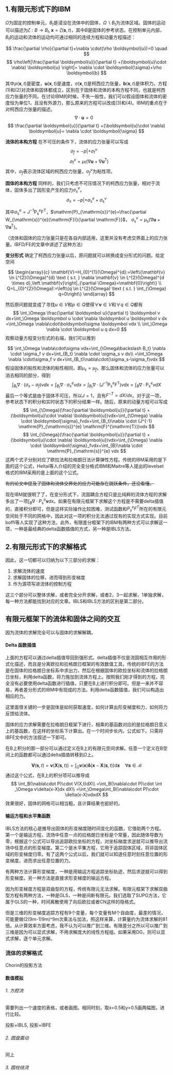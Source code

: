 ## 1.有限元形式下的IBM

$\Omega$为固定的控制单元，$B_t$是浸没在流体中的固体，$\Omega \backslash B_{t}$为流体区域。固体的运动可以描述为$\zeta: B \rightarrow B_{t}, \boldsymbol{x}=\zeta(\boldsymbol{s}, t)$，其中$B$是固体的参考状态。在控制单元内部，$B_t$的运动和流体的运动均可通过相同的连续方程和动量方程描述：

$$
\frac{\partial \rho}{\partial t}+\nabla \cdot(\rho \boldsymbol{u})=0 \quad
$$
$$
\rho\left[\frac{\partial \boldsymbol{u}}{\partial t}
+(\boldsymbol{u}\cdot \nabla) \boldsymbol{u} \right]= \nabla \cdot \boldsymbol{\sigma}+\rho \boldsymbol{b}
$$

其中$\rho(\boldsymbol{x}, t)$是密度，$\boldsymbol{u}(\boldsymbol{x}, t)$是速度，$\sigma(\boldsymbol{x}, t)$是柯西应力张量，$\boldsymbol{b}(\boldsymbol{x}, t)$是体积力。方程(1)和(2)对流体和固体都成立，区别在于固体和流体的本构方程不同，也就是柯西应力张量的不同。在讨论IBM的时候，不失一般性，我们可以假设固体和流体的密度恒为单位1，且没有外源力，那么原来的方程可以改成(3)和(4)。IBM的重点在于对柯西应力张量的描述。
$$
\nabla \cdot \boldsymbol{u}=0 \quad
$$
$$
\frac{\partial \boldsymbol{u}}{\partial t}
+(\boldsymbol{u}\cdot \nabla) \boldsymbol{u}= \nabla \cdot \boldsymbol{\sigma}
$$

**流体的本构方程** 在不可压的条件下，流体的应力张量可以写成
$$
\sigma_f=-p |+\sigma_{\mathrm{f}}^{v} \quad
$$
$$
\quad \sigma_{\mathrm{f}}^{v}=\mu_{\mathrm{f}}\left(\nabla \boldsymbol{u}+\nabla \boldsymbol{u}^{\mathrm{T}}\right)
$$
其中，$\sigma_f$表示流体区域的柯西应力张量，$\sigma^v_f$为粘性项。

**固体的本构方程** 同样的，我们只考虑不可压情况下的柯西应力张量，相对于流体，固体多出了因形变产生的应力$\sigma_s^e$。
$$
\sigma_s=-p |+\sigma_{\mathrm{s}}^{e}+\sigma_{\mathrm{s}}^{v}
$$

其中$\sigma_{\mathrm{s}}^{e}=J^{-1} \mathrm{P}_{\mathrm{s}}^{e} \mathrm{F}^{\mathrm{T}}$，$\mathrm{P}_{\mathrm{s}}^{e}=\frac{\partial W_{\mathrm{s}}^{e}(\mathrm{F})}{\partial \mathrm{F}}$， $\sigma_{\mathrm{s}}^{v}=\mu_{\mathrm{s}}\left(\nabla \boldsymbol{u}+\nabla \boldsymbol{u}^{\mathrm{T}}\right)$。

（流体和固体的应力张量只是在各自内部适用，这里并没有考虑交界面上的应力张量。IBFD/FE的文章中讲述了这种方法）

**变分形式** 确定了柯西应力张量以后，原问题就可以转换成变分形式的问题。给定空间

$$
\begin{array}{c}
\mathbf{V}=H_{0}^{1}(\Omega)^{d}:=\left\{\mathbf{v} \in L^{2}(\Omega)^{d} \text { s.t. } \nabla \mathbf{v} \in L^{2}(\Omega)^{d \times d},\left.\mathbf{v}\right|_{\partial \Omega}=\mathbf{0}\right\} \\
Q=L_{0}^{2}(\Omega):=\left\{q \in L^{2}(\Omega) \text { s.t. } \int_{\Omega} q=0\right\}
\end{array}
$$

然后原问题就变成了寻找$u\in V$和$p\in Q$使得$\forall \boldsymbol v\in V$和$\forall q \in Q$都有
$$
\int_\Omega \frac{\partial \boldsymbol u}{\partial t} \boldsymbol v dx+\int_\Omega \boldsymbol u \cdot \nabla \boldsymbol u \boldsymbol v dx
=\int_\Omega \nabla\cdot\boldsymbol\sigma \boldsymbol vdx \\
\int_\Omega \nabla \cdot \boldsymbol u q dx=0
$$
观察动量方程变分形式的右端，我们可以推到

$$
\int_\Omega \nabla\cdot\sigma vdx=\int_{\Omega\backslash B_t} \nabla \cdot \sigma_f v dx+\int_{B_t} \nabla \cdot \sigma_s v dx\\
=\int_\Omega \nabla \cdot\sigma_f v dx+\int_{B_t}\nabla\cdot(\sigma_s-\sigma_f)vdx
$$
假设固体的粘性和流体的粘性相同，即$\mu_s=\mu_f$，那么固体和流体的应力张量可以消去相同的部分，得到
$$
\int_{B_t}\nabla\cdot(\sigma_s-\sigma_f)vdx=\int_{B_t}\nabla\cdot\sigma_s^e vdx=\int _{B_t}\nabla \cdot (J^{-1} \mathrm{P}_{\mathrm{s}}^{e} \mathrm{F}^{\mathrm{T}})vdx=\int_B\nabla \cdot\mathrm{P}_{\mathrm{s}}^{e} vdX
$$
最后一个等式是由于固体不可压，所以$J=1$，且有$F^{-T}=dX/dx$。对于这一项，参考状态下的积分和实时状态下的积分结果一样。随后，原来的动量方程可以写成
$$
\int_{\Omega}(\frac{\partial \boldsymbol{u}}{\partial t}
+(\boldsymbol{u}\cdot \nabla) \boldsymbol{u})vdx=\int_{\Omega} \nabla \cdot \boldsymbol{\sigma}_fvdx+\int_{B_t}\nabla \cdot (J^{-1} \mathrm{P}_{\mathrm{s}}^{e} \mathrm{F}^{\mathrm{T}})vdx
$$
$$
\int_{\Omega}(\frac{\partial \boldsymbol{u}}{\partial t}
+(\boldsymbol{u}\cdot \nabla) \boldsymbol{u})vdx=\int_{\Omega} \nabla \cdot \boldsymbol{\sigma}_fvdx+\int_{B}\nabla \cdot \mathrm{P}_{\mathrm{s}}^{e} vdx
$$
这两个式子分别对应了欧拉法和拉格朗日法计算弹性方程。传统的IBM采用的是下面的这个公式，Heltai等人介绍的完全变分格式IBM和Maitre等人提出的levelset格式的IBM采用的是上面的这个公式。

~~有的论文中提及了固体和流体交界处的应力可能存在跳跃条件，还没看懂。~~

现在IBM就很明了了，在变分形式下，流固耦合方程只是比纯粹的流体方程的求解多出了一项$\int_B\nabla \cdot P_s^e\boldsymbol v dx$。如果在有限元框架下求解这个方程是不需要delta插值的，直接积分即可，但是这样实际操作比较困难，测试函数和$P_s^eF^T$所在的有限元空间处于不同的网格中，因此对这一项的积分无法通过现有的实现方式实现。目前boffi等人实现了这种方法，此外，有限差分框架下的IBM有两种方式可以求解这一项，一种是最经典的delta函数插值的方式，另一种是IBLS方法。

## 2.有限元形式下的求解格式

因此，这一切都可以归纳为以下三部分的求解：

1. 求解流体的速度
2. 求解固体的位移，进而得到形变梯度
3. 作为源项写进流体的控制方程

这三个部分可以整体求解，或者完全分开求解，或者2，3一起求解，1单独求解，每一种方法都能找到对应的文章。IBLS和IBLS方法的区别是第二部分。

## 有限元框架下的流体和固体之间的交互

因为流体的求解完全可以与固体的求解解耦。

#### Delta 函数插值

上面的方程可以通过delta插值导回到强形式。delta插值不仅是流固相互作用的形式化描述，而且是分离欧拉和拉格朗日框架的有效数值工具。传统的IBFE的方法是在固体的拉格朗日坐标系中求出力，然后在根据固体的欧拉坐标和流体的拉格朗日坐标，利用delta函数，将力施加到流体方程上。按照我们刚才得到的方程，完全没有必要使用delta函数进行插值，只要在B上进行积分即可。但是一来并不容易，再者差分形式的IBM中有现成的方法。利用delta函数插值，我们可以构造出相应的力。

这里面很关键的一步是固体是如何获取速度，如何计算出形变梯度和力，如何将力反馈给流体。

固体的应力求解需要在拉格朗日框架下进行，相乘的基函数对应的是拉格朗日意义上的基函数，在这样的坐标系下计算出。在一个时间步长内，公式如下。只需将IBFE文中的方法叙述一下即可。

在B上积分的那一部分可以通过定义在B上的有限元空间求解。任意一个定义在B空间上的函数都可以通过delta插值转移到$\Omega$上。

$$
\mathbf{V}(\mathbf{s}, t)=\mathbf{v}(\mathbf{X}(\mathbf{s}, t))=\int_{\Omega} \mathbf{v}(\mathbf{x}) \boldsymbol{\delta}(\mathbf{x}-\mathbf{X}(\mathbf{s}, t)) \mathrm{d} \mathbf{x} \quad \forall \mathbf{s} \in \mathcal{B}
$$
通过这个公式，在B上的积分项可以推导成
$$
\int_B(\nabla\cdot P)\cdot V(X,t)dX\\
=\int_B(\nabla\cdot P)\cdot \int _\Omega v\delta(x-X)dx dX\\
=\int_\Omega\int_B(\nabla\cdot P)\cdot  \delta(x-X)vdxdX
$$
效果很好，固体的网格可以相当粗，且计算结果也挺好的。

#### 输运方程和水平集函数

IBLS方法的核心是推导出固体的形变梯度随时间变化的函数，它借助两个方程。第一个是输运方程，流场中任意一点的拉格朗日坐标是个常量，因此随体导数为零，根据这个公式可以导出追踪欧拉坐标的方程，对坐标梯度求逆就可以推导出流场中任意点的形变梯度。第二个是水平集方程，它用于追踪固体区域，将非固体区域的形变梯度归零。有了这两个公式以后，我们就可以知道任意时刻任意位置的形变梯度，进而求出任意位置的力。

有两种方法计算形变梯度，一种是用输运方程追踪坐标轨迹，然后求逆就可以得到形变梯度。另一种方法是直接求形变梯度的输运方程。

因为形变梯度方程是双曲型的方程，传统有限元无法求解。有限元框架下求解双曲型方程有两种方法，一种是GLS，一种是间断有限元。我们选取了SUPG方法，它属于GLS的一种，时间离散使用了向后欧拉或者CN这样的隐格式。

但是三维的形变梯度追踪方程有9个变量，每个变量有M个自由度，最差的情况，可能要做(2(9m-1)9m)^9m次乘法与加法，照这样来算，计算量约为流体求解的81倍。从计算效率方面考虑，我不认为可以推广到三维。有限差分之所以可以推广到三维是因为可以显式求解，不用求解庞大的线性方程组。如果采用DG，则可以显式求解，逐个单元求解。

### 流体的求解格式

Chorin的投影方法

#### 数值模拟

###### 1. 方腔流

需要列出一个速度的表格，或者画图。相同时刻，取x=0.5和y=0.5画两幅图，进行比较。

投影+IBLS, 投影+IBFE



###### 2. 圆盘震动

同上



###### 3. 圆柱绕流
